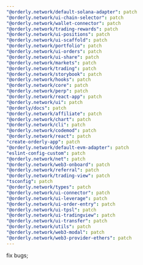 ```yaml
---
"@orderly.network/default-solana-adapter": patch
"@orderly.network/ui-chain-selector": patch
"@orderly.network/wallet-connector": patch
"@orderly.network/trading-rewards": patch
"@orderly.network/ui-positions": patch
"@orderly.network/ui-scaffold": patch
"@orderly.network/portfolio": patch
"@orderly.network/ui-orders": patch
"@orderly.network/ui-share": patch
"@orderly.network/markets": patch
"@orderly.network/trading": patch
"@orderly.network/storybook": patch
"@orderly.network/hooks": patch
"@orderly.network/core": patch
"@orderly.network/perp": patch
"@orderly.network/react-app": patch
"@orderly.network/ui": patch
"@orderly/docs": patch
"@orderly.network/affiliate": patch
"@orderly.network/chart": patch
"@orderly.network/cli": patch
"@orderly.network/codemod": patch
"@orderly.network/react": patch
"create-orderly-app": patch
"@orderly.network/default-evm-adapter": patch
"eslint-config-custom": patch
"@orderly.network/net": patch
"@orderly.network/web3-onboard": patch
"@orderly.network/referral": patch
"@orderly.network/trading-view": patch
"tsconfig": patch
"@orderly.network/types": patch
"@orderly.network/ui-connector": patch
"@orderly.network/ui-leverage": patch
"@orderly.network/ui-order-entry": patch
"@orderly.network/ui-tpsl": patch
"@orderly.network/ui-tradingview": patch
"@orderly.network/ui-transfer": patch
"@orderly.network/utils": patch
"@orderly.network/web3-modal": patch
"@orderly.network/web3-provider-ethers": patch
---
```


fix bugs;
